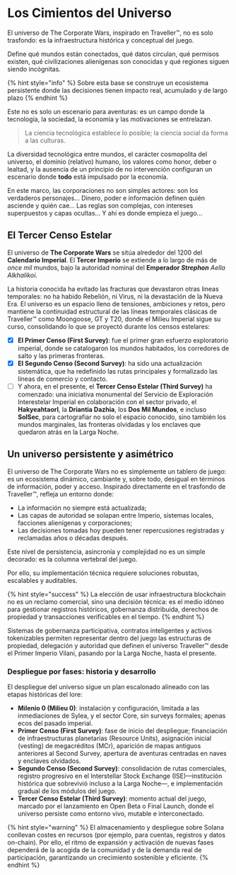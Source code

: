# Los Cimientos del Universo

El universo de The Corporate Wars, inspirado en Traveller™, no es solo trasfondo: es la infraestructura histórica y conceptual del juego.

Define qué mundos están conectados, qué datos circulan, qué permisos existen, qué civilizaciones alienígenas son conocidas y qué regiones siguen siendo incógnitas.

{% hint style="info" %}
Sobre esta base se construye un ecosistema persistente donde las decisiones tienen impacto real, acumulado y de largo plazo
{% endhint %}

Este no es solo un escenario para aventuras: es un campo donde la tecnología, la sociedad, la economía y las motivaciones se entrelazan.

> La ciencia tecnológica establece lo posible; la ciencia social da forma a las culturas.

La diversidad tecnológica entre mundos, el carácter cosmopolita del universo, el dominio (relativo) humano, los valores como honor, deber o lealtad, y la ausencia de un principio de no intervención configuran un escenario donde **todo** está impulsado por la economía.

En este marco, las corporaciones no son simples actores: son los verdaderos personajes... Dinero, poder e información definen quién asciende y quién cae... Las reglas son complejas, con intereses superpuestos y capas ocultas... Y ahí es donde empieza el juego...

## El Tercer Censo Estelar

El universo de **The Corporate Wars** se sitúa alrededor del 1200 del **Calendario Imperial**. El **Tercer Imperio** se extiende a lo largo de más de _once mil_ mundos, bajo la autoridad nominal del **Emperador&#x20;**_**Strephon** Aella Alkhalikoi_.

La historia conocida ha evitado las fracturas que devastaron otras lineas temporales: no ha habido Rebelión, ni Virus, ni la devastación de la Nueva Era. El universo es un espacio lleno de tensiones, ambiciones y retos, pero mantiene la continuidad estructural de las líneas temporales clásicas de Traveller™ como Moongoose, GT y T20, donde el Milieu Imperial sigue su curso, consolidando lo que se proyectó durante los censos estelares:

* [x] **El Primer Censo (First Survey)**: fue el primer gran esfuerzo exploratorio imperial, donde se catalogaron los mundos habitados, los corredores de salto y las primeras fronteras.
* [x] **El Segundo Censo (Second Survey)**: ha sido una actualización sistemática, que ha redefinido las rutas principales y formalizado las líneas de comercio y contacto.
* [ ] Y ahora, en el presente, el **Tercer Censo Estelar (Third Survey)** ha comenzado: una iniciativa monumental del Servicio de Exploración Interestelar Imperial en colaboración con el sector privado, el **Hakyeahtaorl**, la **Driantia Dazhia**, los **Dos Mil Mundos**, e incluso **SolSec**, para cartografiar no solo el espacio conocido, sino también los mundos marginales, las fronteras olvidadas y los enclaves que quedaron atrás en la Larga Noche.

## Un universo persistente y asimétrico

El universo de The Corporate Wars no es simplemente un tablero de juego: es un ecosistema dinámico, cambiante y, sobre todo, desigual en términos de información, poder y acceso. Inspirado directamente en el trasfondo de Traveller™, refleja un entorno donde:

* La información no siempre está actualizada;
* Las capas de autoridad se solapan entre Imperio, sistemas locales, facciones alienígenas y corporaciones;
* Las decisiones tomadas hoy pueden tener repercusiones registradas y reclamadas años o décadas después.

Este nivel de persistencia, asincronía y complejidad no es un simple decorado: es la columna vertebral del juego.

Por ello, su implementación técnica requiere soluciones robustas, escalables y auditables.

{% hint style="success" %}
La elección de usar infraestructura blockchain no es un reclamo comercial, sino una decisión técnica: es el medio idóneo para gestionar registros históricos, gobernanza distribuida, derechos de propiedad y transacciones verificables en el tiempo.
{% endhint %}

Sistemas de gobernanza participativa, contratos inteligentes y activos tokenizables permiten representar dentro del juego las estructuras de propiedad, delegación y autoridad que definen el universo Traveller™ desde el Primer Imperio Vilani, pasando por la Larga Noche, hasta el presente.

### Despliegue por fases: historia y desarrollo

El despliegue del universo sigue un plan escalonado alineado con las etapas históricas del lore:

* **Milenio 0 (Milieu 0)**: instalación y configuración, limitada a las inmediaciones de Sylea, y el sector Core, sin surveys formales; apenas ecos del pasado imperial.
* **Primer Censo (First Survey)**: fase de inicio del despliegue; financiación de infraestructuras planetarias (Resource Units), asignación inicial (vesting) de megacréditos (MCr), aparición de mapas antiguos anteriores al Second Survey, apertura de aventuras centradas en naves y enclaves olvidados.
* **Segundo Censo (Second Survey)**: consolidación de rutas comerciales, registro progresivo en el Interstellar Stock Exchange (ISE)—institución histórica que sobrevivió incluso a la Larga Noche—, e implementación gradual de los módulos del juego.
* **Tercer Censo Estelar (Third Survey)**: momento actual del juego, marcado por el lanzamiento en Open Beta o Final Launch, donde el universo persiste como entorno vivo, mutable e interconectado.

{% hint style="warning" %}
El almacenamiento y despliegue sobre Solana conllevan costes en recursos (por ejemplo, para cuentas, registros y datos on-chain). Por ello, el ritmo de expansión y activación de nuevas fases dependerá de la acogida de la comunidad y de la demanda real de participación, garantizando un crecimiento sostenible y eficiente.
{% endhint %}
